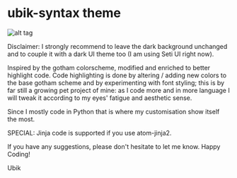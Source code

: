# ubik-syntax theme

![alt tag](http://i.imgur.com/auTTGgP.png "Syntax")

Disclaimer:
I strongly recommend to leave the dark background unchanged and to couple it with a
dark UI theme too (I am using Seti UI right now).

Inspired by the gotham colorscheme, modified and enriched to better highlight code.
Code highlighting is done by altering / adding new colors to the base gotham scheme
and by experimenting with font styling; this is by far still a growing pet project
of mine: as I code more and in more language I will tweak it according to my eyes'
fatigue and aesthetic sense.

Since I mostly code in Python  that is where my customisation show itself the most.

SPECIAL:
  Jinja code is supported if you use atom-jinja2.

If you have any suggestions, please don't hesitate to let me know.
Happy Coding!

Ubik
